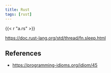 ```yaml
---
title: Rust
tags: [rust]
---
```


{{< r "a.rs" >}}

<https://doc.rust-lang.org/std/thread/fn.sleep.html>

## References

- <https://programming-idioms.org/idiom/45>
